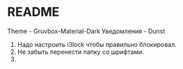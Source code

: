 # README

Theme - Gruvbox-Material-Dark
Уведомления - Dunst

1. Надо настроить i3lock чтобы правильно блокировал.
2. Не забыть перенести папку со шрифтами.
3. 